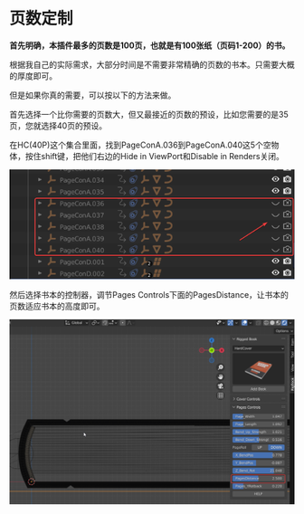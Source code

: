 # 页数定制

**首先明确，本插件最多的页数是100页，也就是有100张纸（页码1-200）的书。**

根据我自己的实际需求，大部分时间是不需要非常精确的页数的书本。只需要大概的厚度即可。

但是如果你真的需要，可以按以下的方法来做。

首先选择一个比你需要的页数大，但又最接近的页数的预设，比如您需要的是35页，您就选择40页的预设。

在HC(40P)这个集合里面，找到PageConA.036到PageConA.040这5个空物体，按住shift键，把他们右边的Hide in ViewPort和Disable in Renders关闭。

![](image/hidepages.png "")

然后选择书本的控制器，调节Pages Controls下面的PagesDistance，让书本的页数适应书本的高度即可。

![](image/adjustpagedistance.png "")



